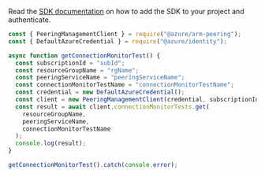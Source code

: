 Read the [SDK documentation](https://github.com/Azure/azure-sdk-for-js/blob/%40azure%2Farm-peering_2.0.1/sdk/peering/arm-peering/README.md) on how to add the SDK to your project and authenticate.

```javascript
const { PeeringManagementClient } = require("@azure/arm-peering");
const { DefaultAzureCredential } = require("@azure/identity");

async function getConnectionMonitorTest() {
  const subscriptionId = "subId";
  const resourceGroupName = "rgName";
  const peeringServiceName = "peeringServiceName";
  const connectionMonitorTestName = "connectionMonitorTestName";
  const credential = new DefaultAzureCredential();
  const client = new PeeringManagementClient(credential, subscriptionId);
  const result = await client.connectionMonitorTests.get(
    resourceGroupName,
    peeringServiceName,
    connectionMonitorTestName
  );
  console.log(result);
}

getConnectionMonitorTest().catch(console.error);
```
